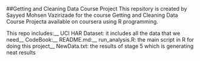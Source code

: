 ##Getting and Cleaning Data Course Project
This repsitory is created by Sayyed Mohsen Vazirizade for the course Getting and Cleaning Data Course Projecta available on coursera using R programming.

This repo includes:__
UCI HAR Dataset: it includes all the data that we need__
CodeBook:__
README.md:__
run_analysis.R: the main script in R for doing this project__
NewData.txt: the results of stage 5 which is generating neat results
